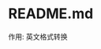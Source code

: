 <!--
 * @Version    : v1.00
 * @Author     : itchaox
 * @Date       : 2023-06-29 21:23
 * @LastAuthor : itchaox
 * @LastTime   : 2023-11-29 23:14
 * @desc       : 
-->
# README.md

作用: 英文格式转换